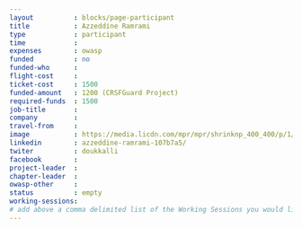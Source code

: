 ```yaml
---
layout          : blocks/page-participant
title           : Azzeddine Ramrami
type            : participant
time            :
expenses        : owasp
funded          : no
funded-who      :
flight-cost     :
ticket-cost     : 1500
funded-amount   : 1200 (CRSFGuard Project)
required-funds  : 1500
job-title       :
company         :
travel-from     :
image           : https://media.licdn.com/mpr/mpr/shrinknp_400_400/p/1/005/034/332/28e320d.jpg
linkedin        : azzeddine-ramrami-107b7a5/
twiter          : doukkalli
facebook        :
project-leader  :
chapter-leader  :
owasp-other     :
status          : empty
working-sessions:
# add above a comma delimited list of the Working Sessions you would like to attend (use the session's title)
---
```


<!-- put more details about participant here -->
